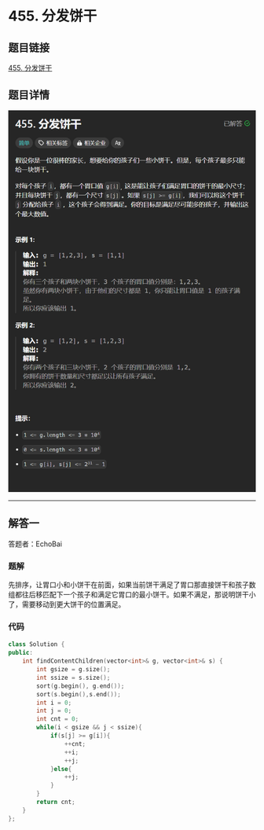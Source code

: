 # 455. 分发饼干
## 题目链接  
[455. 分发饼干](https://leetcode.cn/problems/assign-cookies/description/)
## 题目详情
![题目图片](Img/455.png)

***
## 解答一
答题者：EchoBai

### 题解
先排序，让胃口小和小饼干在前面，如果当前饼干满足了胃口那直接饼干和孩子数组都往后移匹配下一个孩子和满足它胃口的最小饼干。如果不满足，那说明饼干小了，需要移动到更大饼干的位置满足。

### 代码
``` cpp
class Solution {
public:
    int findContentChildren(vector<int>& g, vector<int>& s) {
        int gsize = g.size();
        int ssize = s.size();
        sort(g.begin(), g.end());
        sort(s.begin(),s.end());
        int i = 0;
        int j = 0;
        int cnt = 0;
        while(i < gsize && j < ssize){
            if(s[j] >= g[i]){
                ++cnt;
                ++i;
                ++j;
            }else{
                ++j;
            }
        }
        return cnt;
    }
};
```
